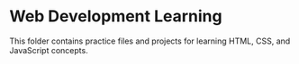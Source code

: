 # Web Development Learning

This folder contains practice files and projects for learning HTML, CSS, and JavaScript concepts.
